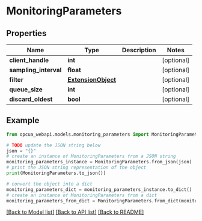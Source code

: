 # MonitoringParameters


## Properties

Name | Type | Description | Notes
------------ | ------------- | ------------- | -------------
**client_handle** | **int** |  | [optional] 
**sampling_interval** | **float** |  | [optional] 
**filter** | [**ExtensionObject**](ExtensionObject.md) |  | [optional] 
**queue_size** | **int** |  | [optional] 
**discard_oldest** | **bool** |  | [optional] 

## Example

```python
from opcua_webapi.models.monitoring_parameters import MonitoringParameters

# TODO update the JSON string below
json = "{}"
# create an instance of MonitoringParameters from a JSON string
monitoring_parameters_instance = MonitoringParameters.from_json(json)
# print the JSON string representation of the object
print(MonitoringParameters.to_json())

# convert the object into a dict
monitoring_parameters_dict = monitoring_parameters_instance.to_dict()
# create an instance of MonitoringParameters from a dict
monitoring_parameters_from_dict = MonitoringParameters.from_dict(monitoring_parameters_dict)
```
[[Back to Model list]](../README.md#documentation-for-models) [[Back to API list]](../README.md#documentation-for-api-endpoints) [[Back to README]](../README.md)


